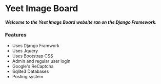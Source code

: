 # Yeet Image Board

##### Welcome to the Yeet Image Board website ran on the Django Framework.


### Features
- Uses Django Framwork
- Uses Jquery
- Uses Bootstrap CSS
- Admin and regular user login
- Google's ReCaptcha
- Sqlite3 Databases
- Posting system

